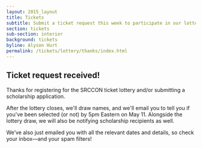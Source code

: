 ```yaml
---
layout: 2015_layout
title: Tickets
subtitle: Submit a ticket request this week to participate in our lottery for SRCCON 2016 tickets.
section: tickets
sub-section: interior
background: tickets
byline: Alyson Hurt
permalink: /tickets/lottery/thanks/index.html
---
```

## Ticket request received!

Thanks for registering for the SRCCON ticket lottery and/or submitting a scholarship application.

After the lottery closes, we'll draw names, and we'll email you to tell you if you've been selected (or not) by 5pm Eastern on May 11. Alongside the lottery draw, we will also be notifying scholarship recipients as well.

We’ve also just emailed you with all the relevant dates and details, so check your inbox—and your spam filters!
